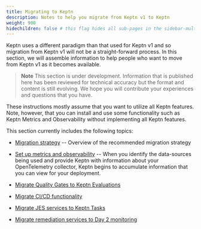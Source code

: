 ```yaml
---
title: Migrating to Keptn
description: Notes to help you migrate from Keptn v1 to Keptn
weight: 900
hidechildren: false # this flag hides all sub-pages in the sidebar-multicard.html
---
```


Keptn uses a different paradigm than that used for Keptn v1
and so migration from Keptn v1 will not be a straight-forward process.
In this section, we will assemble information to help people
who want to move from Keptn v1 as it becomes available.

> **Note**
This section is under development.
Information that is published here has been reviewed for technical accuracy
but the format and content is still evolving.
We hope you will contribute your experiences
and questions that you have.

These instructions mostly assume that you want to utilize
all Keptn features.
Note, however, that you can install and use some functionality
such as Keptn Metrics and Observability
without implementing all Keptn features.

This section currently includes the following topics:

* [Migration strategy](strategy) --
  Overview of the recommended migration strategy

* [Set up metrics and observability](metrics-observe) --
  When you identify the data-sources being used
  and provide Keptn with information about your OpenTelemetry collector,
  Keptn begins to accumulate information that you can view
  for your deployment.

* [Migrate Quality Gates to Keptn Evaluations](evaluations)

* [Migrate CI/CD functionality](cicd)

* [Migrate JES services to Keptn Tasks](jes)

* [Migrate remediation services to Day 2 monitoring](day2)
